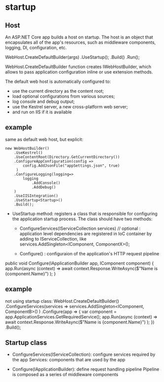 # startup

## Host
An ASP.NET Core app builds a host on startup. The host is an object that encapsulates all of the app's resources, such as middleware components, logging, DI, configuration, etc.

WebHost.CreateDefaultBuilder(args)
            .UseStartup<Startup>();
			.Build()
			.Run();

WebHost.CreateDefaultBuilder function creates IWebHostBuilder, which allows to pass application configuration inline or use extension methods.

The default web host is automatically configured to:
- use the current directory as the content root;
- load optional configurations from various sources;
- log console and debug output;
- use the Kestrel server, a new cross-platform web server;
- and run on IIS if it is available

## example
same as default web host, but explicit:

    new WebHostBuilder()
        .UseKestrel()
        .UseContentRoot(Directory.GetCurrentDirectory())
        .ConfigureAppConfiguration(config =>
            config.AddJsonFile("appSettings.json", true)
         )
        .ConfigureLogging(logging=>
            logging
                .AddConsole()
                .AddDebug()
        )
        .UseIISIntegration()
        .UseStartup<Startup>()
        .Build();



* UseStartup method: registers a class that is responsible for configuring the application startup process. The class should have two methods:
  * ConfigureServices(IServiceCollection services) // optional : application level dependencies are registered in IoC container by adding to IServiceCollection, like services.AddSingleton<IComponent, ComponentX>();

  * Configure() : configuraion of the application's HTTP request pipeline

public void Configure(IApplicationBuilder app, IComponent component)
{
    app.Run(async (context) =>
        await context.Response.WriteAsync($"Name is {component.Name}")
    );
}


## example
not using startup class:
WebHost.CreateDefaultBuilder()
    .ConfigureServices(services =>
        services.AddSingleton<IComponent, ComponentB>()
    )
    .Configure(app =>
    {
      var component = app.ApplicationServices.GetRequiredService<ICompone nt>();
        app.Run(async (context) =>
           await context.Response.WriteAsync($"Name is {component.Name}")
        );
     })
     .Build();



## Startup class
- ConfigureServices(IServiceCollection): configure services required by the app
	Services: components that are used by the app

- Configure(IApplicationBuilder): define request handling pipeline
	Pipeline is composed as a series of middleware components


